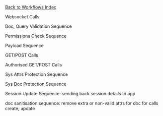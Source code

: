 [Back to Workflows Index](./README.md)

Websocket Calls

Doc, Query Validation Sequence

Permissions Check Sequence

Payload Sequence

GET/POST Calls

Authorised GET/POST Calls

Sys Attrs Protection Sequence

Sys Doc Protection Sequence

Session Update Sequence: sending back session details to app

doc sanitisation sequence: remove extra or non-valid attrs for doc for calls create, update